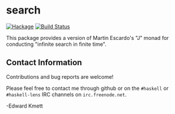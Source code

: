 search
======

[![Hackage](https://img.shields.io/hackage/v/search.svg)](https://hackage.haskell.org/package/search) [![Build Status](https://secure.travis-ci.org/ekmett/search.png?branch=master)](http://travis-ci.org/ekmett/search)


This package provides a version of Martin Escardo's "J" monad for conducting "infinite search in finite time".

Contact Information
-------------------

Contributions and bug reports are welcome!

Please feel free to contact me through github or on the `#haskell` or `#haskell-lens` IRC channels on `irc.freenode.net`.

-Edward Kmett
